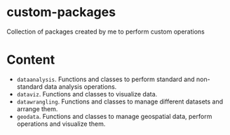 # custom-packages
Collection of packages created by me to perform custom operations

# Content
- `dataanalysis`. Functions and classes to perform standard and non-standard data analysis operations. 
- `dataviz`. Functions and classes to visualize data.
- `datawrangling`. Functions and classes to manage different datasets and arrange them.
- `geodata`. Functions and classes to manage geospatial data, perform operations and visualize them.
